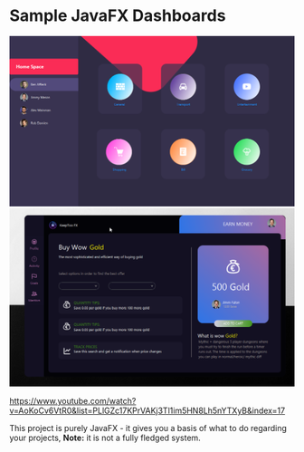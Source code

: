 # Sample JavaFX Dashboards
![](sc2.PNG) 
![](sc1.png) 

https://www.youtube.com/watch?v=AoKoCv6VtR0&list=PLlGZc17KPrVAKj3Tl1im5HN8Lh5nYTXyB&index=17


This project is purely JavaFX - it gives you a basis of what to do regarding your projects, **Note:** it is not a fully fledged system. 
